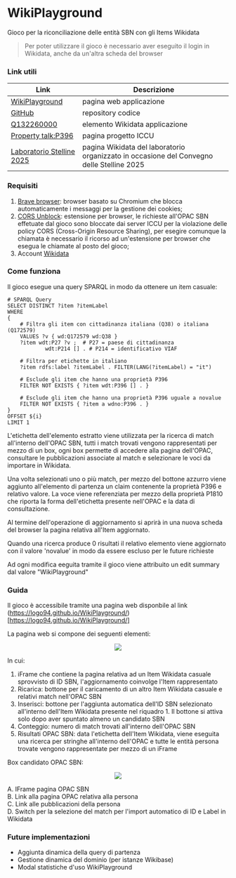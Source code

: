 # WikiPlayground
Gioco per la riconciliazione delle entità SBN con gli Items Wikidata

> Per poter utilizzare il gioco è necessario aver eseguito il login in Wikidata, anche da un'altra scheda del browser


### Link utili
| Link | Descrizione |
| --- | --- |
| [WikiPlayground](https://logo94.github.io/WikiPlayground/) | pagina web applicazione |
| [GitHub](https://github.com/logo94/WikiPlayground) | repository codice |
| [Q132260000](https://www.wikidata.org/wiki/Q132260000) | elemento Wikidata applicazione |
| [Property talk:P396](https://www.wikidata.org/wiki/Property_talk:P396) | pagina progetto ICCU |
| [Laboratorio Stelline 2025](https://www.wikidata.org/wiki/Wikidata:Gruppo_AIB_TBID/Stelline/2025) | pagina Wikidata del laboratorio organizzato in occasione del Convegno delle Stelline 2025 |


### Requisiti
1. [Brave browser](https://brave.com/download/): browser basato su Chromium che blocca automaticamente i messaggi per la gestione dei cookies;
2. [CORS Unblock](https://chromewebstore.google.com/detail/cors-unblock/lfhmikememgdcahcdlaciloancbhjino?pli=1): estensione per browser, le richieste all'OPAC SBN effetuate dal gioco sono bloccate dai server ICCU per la violazione delle policy CORS (Cross-Origin Resource Sharing), per esegire comunque la chiamata è necessario il ricorso ad un'estensione per browser che esegua le chiamate al posto del gioco;
3. Account [Wikidata](https://www.wikidata.org/w/index.php?&title=Special:UserLogin)


### Come funziona
Il gioco esegue una query SPARQL in modo da ottenere un item casuale:

```
# SPARQL Query
SELECT DISTINCT ?item ?itemLabel
WHERE
{
    # Filtra gli item con cittadinanza italiana (Q38) o italiana (Q172579)
    VALUES ?v { wd:Q172579 wd:Q38 }
    ?item wdt:P27 ?v ;  # P27 = paese di cittadinanza
            wdt:P214 [] . # P214 = identificativo VIAF

    # Filtra per etichette in italiano
    ?item rdfs:label ?itemLabel . FILTER(LANG(?itemLabel) = "it")

    # Esclude gli item che hanno una proprietà P396
    FILTER NOT EXISTS { ?item wdt:P396 [] . }

    # Esclude gli item che hanno una proprietà P396 uguale a novalue
    FILTER NOT EXISTS { ?item a wdno:P396 . }
}
OFFSET ${i}
LIMIT 1
```


L'etichetta dell'elemento estratto viene utilizzata per la ricerca di match all'interno dell'OPAC SBN, tutti i match trovati vengono rappresentati per mezzo di un box, ogni box permette di accedere alla pagina dell'OPAC, consultare le pubblicazioni associate al match e selezionare le voci da importare in Wikidata. 

Una volta selezionati uno o più match, per mezzo del bottone azzurro viene aggiunto all'elemento di partenza un claim contenente la proprietà P396 e relativo valore. La voce viene referenziata per mezzo della proprietà P1810 che riporta la forma dell'etichetta presente nell'OPAC e la data di consultazione. 

Al termine dell'operazione di aggiornamento si aprirà in una nuova scheda del browser la pagina relativa all'Item aggiornato.

Quando una ricerca produce 0 risultati il relativo elemento viene aggiornato con il valore 'novalue' in modo da essere escluso per le future richieste

Ad ogni modifica eeguita tramite il gioco viene attribuito un edit summary dal valore "WikiPlayground"


### Guida
Il gioco è accessibile tramite una pagina web disponbile al link (https://logo94.github.io/WikiPlayground/)[https://logo94.github.io/WikiPlayground/]

La pagina web si compone dei seguenti elementi:

<div align="center">
  <img src="https://github.com/logo94/WikiPlayground/blob/main/img/wp-tutorial.png">
</div>

In cui:
1. iFrame che contiene la pagina relativa ad un Item Wikidata casuale sprovvisto di ID SBN, l'aggiornamento coinvolge l'Item rappresentato
2. Ricarica: bottone per il caricamento di un altro Item Wikidata casuale e relativi match nell'OPAC SBN
3. Inserisci: bottone per l'aggiunta automatica dell'ID SBN selezionato all'interno dell'Item Wikidata presente nel riquadro 1. Il bottone si attiva solo dopo aver spuntato almeno un candidato SBN
4. Conteggio: numero di match trovati all'interno dell'OPAC SBN
5. Risultati OPAC SBN: data l'etichetta dell'Item Wikidata, viene eseguita una ricerca per stringhe all'interno dell'OPAC e tutte le entità persona trovate vengono rappresentate per mezzo di un iFrame

Box candidato OPAC SBN:

<div align="center">
  <img src="https://github.com/logo94/WikiPlayground/blob/main/img/wp-opac-tutorial.png">
</div>


A. IFrame pagina OPAC SBN<br>
B. Link alla pagina OPAC relativa alla persona<br>
C. Link alle pubblicazioni della persona <br>
D. Switch per la selezione del match per l'import automatico di ID e Label in Wikidata<br>



### Future implementazioni
* Aggiunta dinamica della query di partenza
* Gestione dinamica del dominio (per istanze Wikibase)
* Modal statistiche d'uso WikiPlayground
